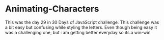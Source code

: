 # Animating-Characters
This was the day 29 in 30 Days of JavaScript challenge. This challenge was a bit easy but confusing while styling the letters.
Even though being easy it was a challenging one, but i am getting better everyday so its a win-win
